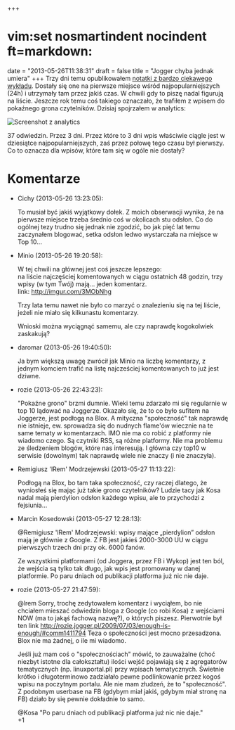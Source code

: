 +++
# vim:set nosmartindent nocindent ft=markdown:
date = "2013-05-26T11:38:31"
draft = false
title = "Jogger chyba jednak umiera"
+++
Trzy dni temu opublikowałem [notatki z bardzo ciekawego
wykładu](http://blog.lrem.net/2013/05/23/rescom-2013-bruce-maggs/). Dostały
się one na pierwsze miejsce wśród najpopularniejszych (24h) i utrzymały tam
przez jakiś czas. W chwili gdy to piszę nadal figurują na liście. Jeszcze rok
temu coś takiego oznaczało, że trafiłem z wpisem do pokaźnego grona
czytelników. Dzisiaj spojrzałem w analytics:

![Screenshot z analytics](http://pub.lrem.net/2013/05/analytics.png)

37 odwiedzin. Przez 3 dni. Przez które to 3 dni wpis właściwie ciągle jest w
dziesiątce najpopularniejszych, zaś przez połowę tego czasu był pierwszy. Co
to oznacza dla wpisów, które tam się w ogóle nie dostały?

# Komentarze

* Cichy (2013-05-26 13:23:05): <p>To musiał być jakiś wyjątkowy dołek. Z moich
  obserwacji wynika, że na pierwsze miejsce trzeba średnio coś w okolicach stu
  odsłon. Co do ogólnej tezy trudno się jednak nie zgodzić, bo jak pięć lat temu
  zaczynałem blogować, setka odsłon ledwo wystarczała na miejsce w Top 10...</p>
* Minio (2013-05-26 19:20:58): <p>W tej chwili na głównej jest coś jeszcze
  lepszego:<br /> na liście najczęściej komentowanych w ciągu ostatnich 48
  godzin, trzy wpisy (w tym Twój) mają… jeden komentarz.<br /> link: <a
  href="http://imgur.com/3MObNhg"
  rel="nofollow">http://imgur.com/3MObNhg</a></p>  <p>Trzy lata temu nawet nie
  było co marzyć o znalezieniu się na tej liście, jeżeli nie miało się
  kilkunastu komentarzy.</p>  <p>Wnioski można wyciągnąć samemu, ale czy
  naprawdę kogokolwiek zaskakują?</p>
* daromar (2013-05-26 19:40:50): <p>Ja bym większą uwagę zwrócił jak Minio na
  liczbę komentarzy, z jednym komciem trafić na listę najcześciej komentowanych
  to już jest dziwne.</p>
* rozie (2013-05-26 22:43:23): <p>"Pokaźne grono" brzmi dumnie. Wieki temu
  zdarzało mi się regularnie w top 10 lądować na Joggerze. Okazało się, że to co
  było sufitem na Joggerze, jest podłogą na Blox. A mityczna "społeczność" tak
  naprawdę nie istnieje, ew. sprowadza się do nudnych flame'ów wiecznie na te
  same tematy w komentarzach. IMO nie ma co robić z platformy nie wiadomo czego.
  Są czytniki RSS, są różne platformy. Nie ma problemu ze śledzeniem blogów,
  które nas interesują. I główna czy top10 w serwisie (dowolnym) tak naprawdę
  wiele nie znaczy (i nie znaczyła).</p>
* Remigiusz 'lRem' Modrzejewski (2013-05-27 11:13:22): <p>Podłogą na Blox, bo
  tam taka społeczność, czy raczej dlatego, że wyniosłeś się mając już takie
  grono czytelników? Ludzie tacy jak Kosa nadal mają pierdylion odsłon każdego
  wpisu, ale to przychodzi z fejsiunia...</p>
* Marcin Kosedowski (2013-05-27 12:28:13): <p>@Remigiusz 'lRem' Modrzejewski:
  wpisy mające „pierdylion” odsłon mają je głównie z Google. Z FB jest jakieś
  2000-3000 UU w ciągu pierwszych trzech dni przy ok. 6000 fanów.</p>  <p>Ze
  wszystkimi platformami (od Joggera, przez FB i Wykop) jest ten ból, że wejścia
  są tylko tak długo, jak wpis jest promowany w danej platformie. Po paru dniach
  od publikacji platforma już nic nie daje.</p>
* rozie (2013-05-27 21:47:59): <p>@lrem Sorry, trochę zedytowałem komentarz i
  wyciąłem, bo nie chciałem mieszać odwiedzin bloga z Google (co robi Kosa) z
  wejściami NOW (ma to jakąś fachową nazwę?), o których piszesz. Pierwotnie był
  ten link http://rozie.jogger.pl/2009/07/03/enough-is-enough/#comm1411794 Teza
  o społeczności jest mocno przesadzona. Blox nie ma żadnej, o ile mi
  wiadomo.</p>  <p>Jeśli już mam coś o "społecznościach" mówić, to zauważalne
  (choć niezbyt istotne dla całokształtu) ilości wejść pojawiają się z
  agregatorów tematycznych (np. linuxportal.pl) przy wpisach tematycznych.
  Świetnie krótko i długoterminowo zadziałało pewne podlinkowanie przez kogoś
  wpisu na poczytnym portalu. Ale nie mam złudzeń, że to "społeczność". Z
  podobnym userbase na FB (gdybym miał jakiś, gdybym miał stronę na FB) działo
  by się pewnie dokładnie to samo.</p>  <p>@Kosa "Po paru dniach od publikacji
  platforma już nic nie daje."<br /> +1</p>
